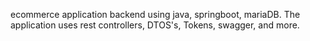 ecommerce application backend using java, springboot, mariaDB. The application uses rest controllers, DTOS's, Tokens, swagger, and more.
